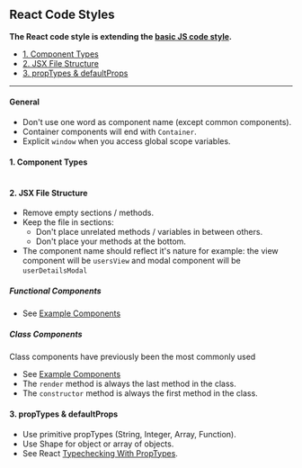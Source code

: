 ## React Code Styles

**The React code style is extending the [basic JS code style](../README.md).**

- [1. Component Types](#1-component-types)
- [2. JSX File Structure](#2-jsx-file-structure)
- [3. propTypes & defaultProps](#3-proptypes--defaultprops)

----

#### General
* Don't use one word as component name (except common components).
* Container components will end with `Container`.
* Explicit `window` when you access global scope variables.

#### 1. Component Types
```

```
  
#### 2. JSX File Structure
* Remove empty sections / methods.
* Keep the file in sections:
    * Don't place unrelated methods / variables in between others.
    * Don't place your methods at the bottom.
* The component name should reflect it's nature for example: the view component will be `usersView` and modal component will be `userDetailsModal`

##### Functional Components
* See [Example Components](./templates/functional_component.jsx)

##### Class Components
Class components have previously been the most commonly used
* See [Example Components](./templates/class_component.jsx)
* The `render` method is always the last method in the class.
* The `constructor` method is always the first method in the class.

#### 3. propTypes & defaultProps
* Use primitive propTypes (String, Integer, Array, Function).
* Use Shape for object or array of objects.
* See React [Typechecking With PropTypes](https://reactjs.org/docs/typechecking-with-proptypes.html).
